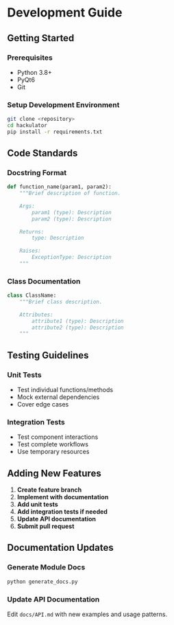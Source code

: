 # Development Guide

## Getting Started

### Prerequisites
- Python 3.8+
- PyQt6
- Git

### Setup Development Environment
```bash
git clone <repository>
cd hackulator
pip install -r requirements.txt
```

## Code Standards

### Docstring Format
```python
def function_name(param1, param2):
    """Brief description of function.
    
    Args:
        param1 (type): Description
        param2 (type): Description
        
    Returns:
        type: Description
        
    Raises:
        ExceptionType: Description
    """
```

### Class Documentation
```python
class ClassName:
    """Brief class description.
    
    Attributes:
        attribute1 (type): Description
        attribute2 (type): Description
    """
```

## Testing Guidelines

### Unit Tests
- Test individual functions/methods
- Mock external dependencies
- Cover edge cases

### Integration Tests  
- Test component interactions
- Test complete workflows
- Use temporary resources

## Adding New Features

1. **Create feature branch**
2. **Implement with documentation**
3. **Add unit tests**
4. **Add integration tests if needed**
5. **Update API documentation**
6. **Submit pull request**

## Documentation Updates

### Generate Module Docs
```bash
python generate_docs.py
```

### Update API Documentation
Edit `docs/API.md` with new examples and usage patterns.
